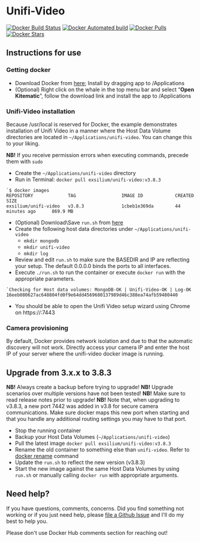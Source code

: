 # Unifi-Video

[![Docker Build Status](https://img.shields.io/docker/build/exsilium/unifi-video.svg)](https://hub.docker.com/r/exsilium/unifi-video/)
[![Docker Automated build](https://img.shields.io/docker/automated/exsilium/unifi-video.svg)](https://hub.docker.com/r/exsilium/unifi-video/)
[![Docker Pulls](https://img.shields.io/docker/pulls/exsilium/unifi-video.svg)](https://hub.docker.com/r/exsilium/unifi-video/)
[![Docker Stars](https://img.shields.io/docker/stars/exsilium/unifi-video.svg)](https://hub.docker.com/r/exsilium/unifi-video/)

## Instructions for use

### Getting docker

- Download Docker from [here](https://www.docker.com/products/docker#/mac); Install by dragging app to /Applications
- (Optional) Right click on the whale in the top menu bar and select “**Open Kitematic**”, follow the download link and install the app to /Applications

### Unifi-Video installation

Because /usr/local is reserved for Docker, the example demonstrates installation of Unifi Video in a manner where the Host Data Volume directories are located in `~/Applications/unifi-video`. You can change this to your liking.

**NB!** If you receive permission errors when executing commands, precede them with `sudo`

- Create the `~/Applications/unifi-video` directory
- Run in Terminal: `docker pull exsilium/unifi-video:v3.8.3`

```
`$ docker images
REPOSITORY             TAG                 IMAGE ID            CREATED             SIZE
exsilium/unifi-video   v3.8.3              1cbeb1e369da        44 minutes ago      869.9 MB
```

- (Optional) Download\Save `run.sh` from [here](https://raw.githubusercontent.com/exsilium/docker-unifi-video/v3.8.3/run.sh)
- Create the following host data directories under `~/Applications/unifi-video`
    - `mkdir mongodb`
    - `mkdir unifi-video`
    - `mkdir log`
- Review and edit `run.sh` to make sure the BASEDIR and IP are reflecting your setup. The default 0.0.0.0 binds the ports to all interfaces.
- Execute `./run.sh` to run the container or execute `docker run` with the appropriate parameters.

```
`Checking for Host data volumes: MongoDB-OK | Unifi-Video-OK | Log-OK
16eeb080627ac648804fd0f9e64dd4569680137989d46c388ea74afb59480440
```

- You should be able to open the Unifi Video setup wizard using Chrome on https://<yourIP>:7443

### Camera provisioning

By default, Docker provides network isolation and due to that the automatic discovery will not work. Directly access your camera IP and enter the host IP of your server where the unifi-video docker image is running.

## Upgrade from 3.x.x to 3.8.3

**NB!** Always create a backup before trying to upgrade!
**NB!** Upgrade scenarios over multiple versions have not been tested!
**NB!** Make sure to read release notes prior to upgrade!
**NB!** Note that, when upgrading to v3.8.3, a new port 7442 was added in v3.8 for secure camera communications. Make sure docker maps this new port when starting and that you handle any additional routing settings you may have to that port.

- Stop the running container
- Backup your Host Data Volumes (`~/Applications/unifi-video`)
- Pull the latest image `docker pull exsilium/unifi-video:v3.8.3`
- Rename the old container to something else than `unifi-video`. Refer to [docker rename](https://docs.docker.com/engine/reference/commandline/rename/) command
- Update the `run.sh` to reflect the new version (v3.8.3)
- Start the new image against the same Host Data Volumes by using `run.sh` or manually calling `docker run` with appropriate arguments.

## Need help?

If you have questions, comments, concerns. Did you find something not working or if you just need help, please [file a Github Issue](https://github.com/exsilium/docker-unifi-video/issues) and I'll do my best to help you.

Please don't use Docker Hub comments section for reaching out!
